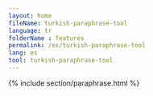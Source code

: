 ```yaml
---
layout: home
fileName: turkish-paraphrase-tool
language: tr
folderName : features
permalink: /es/turkish-paraphrase-tool
lang: es
tool: turkish-paraphrase-tool
---
```

{% include section/paraphrase.html %}